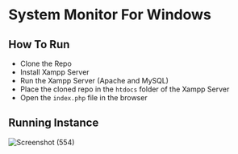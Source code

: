 # System Monitor For Windows 

## How To Run
+ Clone the Repo
+ Install Xampp Server
+ Run the Xampp Server (Apache and MySQL)
+ Place the cloned repo in the `htdocs` folder of the Xampp Server
+ Open the `index.php` file in the browser 

## Running Instance
![Screenshot (554)](https://github.com/suraj-singh12/system-monitor/assets/71935307/8689db7f-52fb-41cd-b48e-586ee8cedf48)
